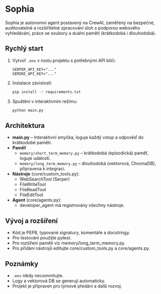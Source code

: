 
# Sophia

Sophia je autonomní agent postavený na CrewAI, zaměřený na bezpečné, auditovatelné a rozšiřitelné zpracování úloh s podporou webového vyhledávání, práce se soubory a duální paměti (krátkodobá i dlouhodobá).

## Rychlý start

1. Vytvoř `.env` v rootu projektu s potřebnými API klíči:
	 ```
	 SERPER_API_KEY="..."
	 GEMINI_API_KEY="..."
	 ```
2. Instalace závislostí:
	 ```bash
	 pip install -r requirements.txt
	 ```
3. Spuštění v interaktivním režimu:
	 ```bash
	 python main.py
	 ```

## Architektura

- **main.py** – Interaktivní smyčka, loguje každý vstup a odpověď do krátkodobé paměti.
- **Paměť**
	- `memory/short_term_memory.py` – krátkodobá (episodická) paměť, loguje události.
	- `memory/long_term_memory.py` – dlouhodobá (vektorová, ChromaDB), připravena k integraci.
- **Nástroje** (core/custom_tools.py):
	- WebSearchTool (Serper)
	- FileWriteTool
	- FileReadTool
	- FileEditTool
- **Agent** (core/agents.py):
	- developer_agent má registrovány všechny nástroje.

## Vývoj a rozšíření

- Kód je PEP8, typované signatury, komentáře a docstringy.
- Pro testování použijte pytest.
- Pro rozšíření paměti viz memory/long_term_memory.py.
- Pro přidání nástrojů editujte core/custom_tools.py a core/agents.py.

## Poznámky

- `.env` nikdy necommitujte.
- Logy a vektorová DB se generují automaticky.
- Projekt je připraven pro týmové předání a další rozvoj.
